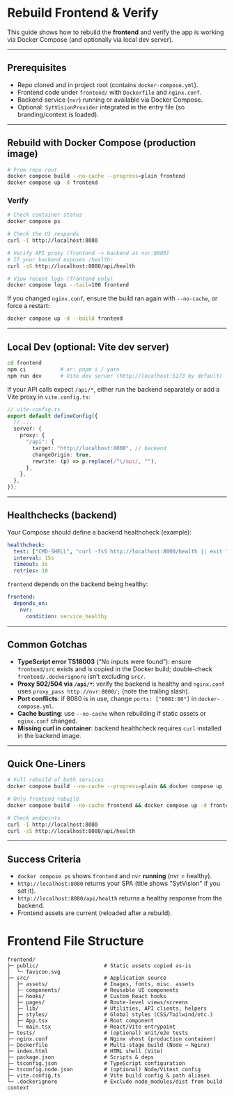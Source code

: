 
# Rebuild Frontend & Verify

This guide shows how to rebuild the **frontend** and verify the app is working via Docker Compose (and optionally via local dev server).

---

## Prerequisites
- Repo cloned and in project root (contains `docker-compose.yml`).
- Frontend code under `frontend/` with `Dockerfile` and `nginx.conf`.
- Backend service (`nvr`) running or available via Docker Compose.
- Optional: `SytVisionProvider` integrated in the entry file (so branding/context is loaded).

---

## Rebuild with Docker Compose (production image)

```bash
# From repo root
docker compose build --no-cache --progress=plain frontend
docker compose up -d frontend
```

### Verify
```bash
# Check container status
docker compose ps

# Check the UI responds
curl -I http://localhost:8080

# Verify API proxy (frontend -> backend at nvr:8000)
# If your backend exposes /health:
curl -sS http://localhost:8080/api/health

# View recent logs (frontend only)
docker compose logs --tail=100 frontend
```

If you changed `nginx.conf`, ensure the build ran again with `--no-cache`, or force a restart:
```bash
docker compose up -d --build frontend
```

---

## Local Dev (optional: Vite dev server)

```bash
cd frontend
npm ci           # or: pnpm i / yarn
npm run dev      # Vite dev server (http://localhost:5173 by default)
```

If your API calls expect `/api/*`, either run the backend separately or add a Vite proxy in `vite.config.ts`:

```ts
// vite.config.ts
export default defineConfig({
  // ...
  server: {
    proxy: {
      "/api": {
        target: "http://localhost:8000", // backend
        changeOrigin: true,
        rewrite: (p) => p.replace(/^\/api/, ""),
      },
    },
  },
});
```

---

## Healthchecks (backend)

Your Compose should define a backend healthcheck (example):
```yaml
healthcheck:
  test: ["CMD-SHELL", "curl -fsS http://localhost:8000/health || exit 1"]
  interval: 15s
  timeout: 3s
  retries: 10
```

`frontend` depends on the backend being healthy:
```yaml
frontend:
  depends_on:
    nvr:
      condition: service_healthy
```

---

## Common Gotchas

- **TypeScript error TS18003** (“No inputs were found”): ensure `frontend/src` exists and is copied in the Docker build; double‑check `frontend/.dockerignore` isn’t excluding `src/`.  
- **Proxy 502/504 via `/api/*`**: verify the backend is healthy and `nginx.conf` uses `proxy_pass http://nvr:8000/;` (note the trailing slash).  
- **Port conflicts**: if 8080 is in use, change `ports: ["8081:80"]` in `docker-compose.yml`.  
- **Cache busting**: use `--no-cache` when rebuilding if static assets or `nginx.conf` changed.  
- **Missing curl in container**: backend healthcheck requires `curl` installed in the backend image.

---

## Quick One-Liners

```bash
# Full rebuild of both services
docker compose build --no-cache --progress=plain && docker compose up -d

# Only frontend rebuild
docker compose build --no-cache frontend && docker compose up -d frontend

# Check endpoints
curl -I http://localhost:8080
curl -sS http://localhost:8080/api/health
```

---

## Success Criteria

- `docker compose ps` shows `frontend` and `nvr` **running** (nvr = healthy).
- `http://localhost:8080` returns your SPA (title shows "SytVision" if you set it).
- `http://localhost:8080/api/health` returns a healthy response from the backend.
- Frontend assets are current (reloaded after a rebuild).


# Frontend File Structure

```
frontend/
├─ public/                     # Static assets copied as-is
│  └─ favicon.svg
├─ src/                        # Application source
│  ├─ assets/                  # Images, fonts, misc. assets
│  ├─ components/              # Reusable UI components
│  ├─ hooks/                   # Custom React hooks
│  ├─ pages/                   # Route-level views/screens
│  ├─ lib/                     # Utilities, API clients, helpers
│  ├─ styles/                  # Global styles (CSS/Tailwind/etc.)
│  ├─ App.tsx                  # Root component
│  └─ main.tsx                 # React/Vite entrypoint
├─ tests/                      # (optional) unit/e2e tests
├─ nginx.conf                  # Nginx vhost (production container)
├─ Dockerfile                  # Multi-stage build (Node → Nginx)
├─ index.html                  # HTML shell (Vite)
├─ package.json                # Scripts & deps
├─ tsconfig.json               # TypeScript configuration
├─ tsconfig.node.json          # (optional) Node/Vitest config
├─ vite.config.ts              # Vite build config & path aliases
└─ .dockerignore               # Exclude node_modules/dist from build context
```
